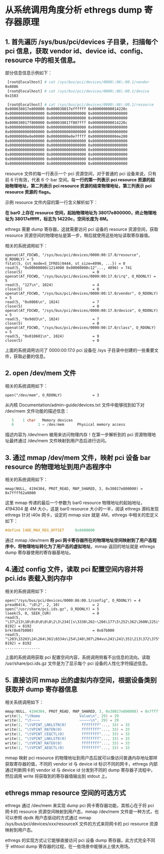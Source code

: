 # 从系统调用角度分析 ethregs dump 寄存器原理
## 1. 首先遍历 /sys/bus/pci/devices 子目录，扫描每个 pci 信息，获取 vendor id、device id、config、resource 中的相关信息。

部分信息信息示例如下：

```bash
 [root@localhost] # cat /sys/bus/pci/devices/0000\:86\:00.1/vendor
0x8086
 [root@localhost] # cat /sys/bus/pci/devices/0000\:86\:00.1/device
0x1583

 [root@localhost] # cat /sys/bus/pci/devices/0000\:86\:00.1/resource
0x000038017e800000 0x000038017effffff 0x000000000014220c
0x0000000000000000 0x0000000000000000 0x0000000000000000
0x0000000000000000 0x0000000000000000 0x0000000000000000
0x000038017f800000 0x000038017f807fff 0x000000000014220c
0x0000000000000000 0x0000000000000000 0x0000000000000000
0x0000000000000000 0x0000000000000000 0x0000000000000000
0x00000000e0e00000 0x00000000e0e7ffff 0x000000000004e200
0x0000000000000000 0x0000000000000000 0x0000000000000000
0x0000000000000000 0x0000000000000000 0x0000000000000000
0x0000000000000000 0x0000000000000000 0x0000000000000000
0x0000000000000000 0x0000000000000000 0x0000000000000000
0x0000000000000000 0x0000000000000000 0x0000000000000000
0x0000000000000000 0x0000000000000000 0x0000000000000000
```
resource 文件的每一行表示一个 pci 资源空间，对于普通的 pci 设备来说，只有前 6 行有效，代表 6 个 bar 空间。每**一行的第一列表示 pci resource 资源的起始物理地址，第二列表示 pci resource 资源的结束物理地址，第三列表示 pci resource 资源的 flags。**

示例 resource 文件内容的第一行含义解析如下：

**在 bar0 上存在 resource 空间，起始物理地址为 38017e800000，终止物理地址为 38017effffff，标志为 14220c，空间长度为 8M。**

ethregs 需要 dump 寄存器，这就需要访问 pci 设备的 resource 资源空间，获取 resource 资源空间的物理地址是第一步，稍后就使用这些地址读取寄存器值。

相关的系统调用如下：

```strace
openat(AT_FDCWD, "/sys/bus/pci/devices/0000:00:17.0/resource", O_RDONLY) = 5
fstat(5, {st_mode=S_IFREG|0444, st_size=4096, ...}) = 0
read(5, "0x00000000c1214000 0x00000000c12"..., 4096) = 741
close(5)                                = 0
openat(AT_FDCWD, "/sys/bus/pci/devices/0000:00:17.0/irq", O_RDONLY) = 5
read(5, "127\n", 1024)                  = 4
close(5)                                = 0
openat(AT_FDCWD, "/sys/bus/pci/devices/0000:00:17.0/vendor", O_RDONLY) = 5
read(5, "0x8086\n", 1024)               = 7
close(5)                                = 0
openat(AT_FDCWD, "/sys/bus/pci/devices/0000:00:17.0/device", O_RDONLY) = 5
read(5, "0x9dd3\n", 1024)               = 7
close(5)                                = 0
openat(AT_FDCWD, "/sys/bus/pci/devices/0000:00:17.0/class", O_RDONLY) = 5
read(5, "0x010601\n", 1024)             = 9
close(5)                                = 0
```
上面的系统调用访问了 0000:00:17.0 pci 设备在 /sys 子目录中创建的一些重要文件，获取必要的信息。

## 2. open /dev/mem 文件
相关的系统调用如下：

```mmap
open("/dev/mem", O_RDONLY)              = 3
```
从内核 Documentation/admin-guide/devices.txt 文件中能够找到如下对 /dev/mem 文件功能的描述信息：

```c
   5    1 char   Memory devices
   6           1 = /dev/mem      Physical memory access
```
描述内容为 /dev/mem 被用来访问物理内存！在第一步解析到的 pci 资源物理地址最终通过 /dev/mem 文件映射到用户态后进行访问。

## 3. 通过 mmap /dev/mem 文件，映射 pci 设备 bar resource 的物理地址到用户态程序中
相关的系统调用如下：

```strace
mmap(NULL, 4194304, PROT_READ, MAP_SHARED, 3, 0x38017e800000) = 0x7ffff62a9000
```
这里 mmap 传递的最后一个参数为 bar0 resource 物理地址的起始地址，4194304 是 4M 大小，这是 bar0 resource 大小的一半，阅读 ethregs 源码发现 ethregs 针对 i40e 网卡，设定的 mmap size 就是 4M，ethregs 中相关的宏定义如下：

```c
#define I40E_MAX_REG_OFFSET     0x0400000
```
通过 mmap /dev/mem **将 pci 网卡寄存器所在的物理地址空间映射到了用户态程序中，将物理地址转化为了用户态的虚拟地址**，mmap 返回的地址就是 ethregs dump 寄存器使用的寄存器基地址。

## 4.通过 config 文件，读取 pci 配置空间内容并将 pci.ids 表载入到内存中
相关的系统调用如下：

```strace
open("/sys/bus/pci/devices/0000:86:00.1/config", O_RDONLY) = 4
pread64(4, "\0\2", 2, 10)               = 2
open("/usr/share/pci.ids.gz", O_RDONLY) = 5
lseek(5, 0, SEEK_CUR)                   = 0
read(5, "\37\213\10\0\0\0\0\0\2\3\234[[s\3338\262~\266\177\5\252\362\260N\225i\21\340U\251\363"..., 8192) = 8192
brk(0x67b000)                           = 0x67b000
read(5, "\203\332H3\24\264\361\0334s\254\240\307\204vu\241\241\351\213\372\375\343\177\274\340v\321\274\212hV"..., 8192) = 8192
................
```
上面的系统调用获取 pci 配置空间内容，系统调用侧看不出信息的流向。读取 /usr/share/pci.ids.gz 文件是为了显示每个 pci 设备的人性化字符描述信息。

## 5. 直接访问 mmap 出的虚拟内存空间，根据设备类别获取并 dump 寄存器信息
相关系统调用如下：
```c
mmap(NULL, 4194304, PROT_READ, MAP_SHARED, 3, 0x38017e800000) = 0x7ffff62a9000
write(1, "\tName                  Value\n", 29) = 29
write(1, "\t~~~~                  ~~~~~\n", 29) = 29
write(1, "\tVPINT_LNKLSTN(0)       ffffffff"..., 33) = 33
write(1, "\tVPINT_RATEN(0)         ffffffff"..., 33) = 33
write(1, "\tVPINT_CEQCTL(0)        ffffffff"..., 33) = 33
write(1, "\tVPINT_LNKLST0(0)       ffffffff"..., 33) = 33
write(1, "\tVPINT_RATE0(0)         ffffffff"..., 33) = 33
write(1, "\tVPINT_AEQCTL(0)        ffffffff"..., 33) = 33
```
mmap 映射 pci resource 的物理地址到用户态后就可以像访问普通内存地址那样获取寄存器的值，不同的 vendor id 与 device id 标识不同的网卡，ethregs 内部通过判断网卡的 vendor id 与 device id 分发到不同的 dump 寄存器子流程中，然后调用 write 将获取到的寄存器值输出到 stdout 上。

## ethregs mmap resource 空间的可选方式
ethregs 通过 /dev/mem 来实现 dump pci 网卡寄存器功能，其核心在于将 pci 网卡的 resource 资源空间映射到用户态，mmap /dev/mem 文件是一种方式，也可以参照 dpdk 用户态驱动的方式通过 mmap /sys/bus/pci/devices/xxx/resourceX 文件的方式来将网卡的 pci resource 资源映射到用户态。

ethregs 的实现方式让它能够直接访问 pci 设备 dump 寄存器，此方式完全不同于 ethtool dump 寄存器的过程，在一些场景中能够派上很大用场。


